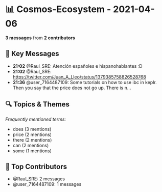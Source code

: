 # 📊 Cosmos-Ecosystem - 2021-04-06
**3 messages** from **2 contributors**

## 💬 Key Messages
- **21:02** @Raul_SRE: Atención españoles e hispanohablantes :D
- **21:02** @Raul_SRE: https://twitter.com/Juan_A_Lleo/status/1379385758826528768
- **21:36** @user_7164487109: Some tutorials on how to use ibc in keplr. Then you say that the price does not go up. There is n...

## 🔍 Topics & Themes
*Frequently mentioned terms:*
- does (3 mentions)
- price (2 mentions)
- there (2 mentions)
- can (2 mentions)
- some (1 mentions)

## 👥 Top Contributors
- @Raul_SRE: 2 messages
- @user_7164487109: 1 messages